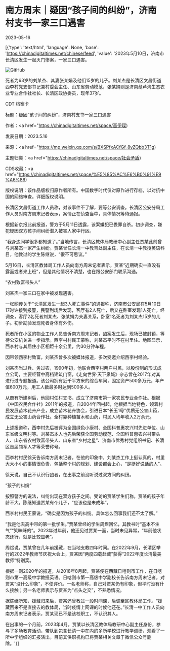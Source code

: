 # 南方周末｜疑因“孩子间的纠纷”，济南村支书一家三口遇害

2023-05-16

[{'type': 'text/html', 'language': None, 'base': 'https://chinadigitaltimes.net/chinese/feed', 'value': '2023年5月10日，济南市长清区发生一起灭门惨案，一家三口遇害。

![GitHub](https://chinadigitaltimes.net/chinese/files/2023/05/12313.png)

死者为63岁的刘某杰、其妻张某娟及他们15岁的儿子。刘某杰是长清区文昌街道西李村党支部书记兼村委会主任、山东省劳动模范，张某娟则是济南葫芦湾生态农业专业合作社社长、长清区政协委员，现年37岁。



CDT 档案卡

标题：疑因“孩子间的纠纷”，济南村支书一家三口遇害

作者：<a href="https://chinadigitaltimes.net/space/高伊琛)

发表日期：2023.5.16

来源：<a href="https://mp.weixin.qq.com/s/BXSPfxACfGf_8yZQbb3T1g)

主题归类：<a href="https://chinadigitaltimes.net/space/社会矛盾)

CDS收藏：<a href="https://chinadigitaltimes.net/space/%E5%85%AC%E6%B0%91%E9%A6%86)

版权说明：该作品版权归原作者所有。中国数字时代仅对原作进行存档，以对抗中国的网络审查。详细版权说明。





长清区文昌街道工作人员称，对该事件不了解，要等公安调查。长清区公安分局工作人员对南方周末记者表示，案情正在侦查当中，具体情况等待通报。

根据新京报此前报道，警方于5月11日透露，该案嫌犯已畏罪自杀。初步调查，嫌犯疑因双方孩子间纠纷潜入被害人家中行凶。

“我身边同学很多都知道了。”当地传言，长清区教体局教研中心副主任贾某此前曾与刘某杰一家产生纠纷。贾某曾任长清一中教育处副主任，在长清一中教授英语科目，他教过的学生陈继说，“很不可思议。”

5月16日，长清区教体局工作人员向南方周末记者表示，贾某“近期确实一直没有露面或者来上班”，但是其他情况不清楚，也在跟公安部门联系沟通。

“农村致富带头人”

刘某杰一家三口在家中被发现遇害。

一张网传关于“长清区发生一起3人死亡事件”的通报称，济南市公安局在5月10日17时许接到报警，民警到场后发现，客厅有2人死亡，后又在卧室发现1人死亡。经调查，客厅2名死者刘某杰、张某娟为夫妻关系，卧室1名死者为刘某杰15岁的儿子。初步勘验发现死者身体有外伤。

死者所在小区的物业工作人员告诉南方周末记者，凶案发生后，现场已被封锁，等待公安机关进一步指示。西李村村民王蒙称，刘某杰平时不在村里住。地图显示，西李村与其居住小区相距十余公里，约30分钟车程。

因带领西李村致富，刘某杰曾多次被媒体报道，多次受邀介绍西李村经验。

刘某杰当过兵、务过农，1990年初，他联合西李村两户村民，以股份制的形式成立公司，主要经营中高档建筑门窗，《走向世界·天下泉城》杂志曾在2017年对其进行过专题报道。该公司拥有近千平方米的综合车间，固定资产500多万元，年产值600万元，用工人数最多时达到500多人。

从商有所建树后，他回村任村支书，成立了济南市第一家农民专业合作社。根据《中国农民合作社》2011年的报道，自2004年回村起，他根据当地特色，领着村民发展苗木花卉产业，成立苗木花卉协会，引进日本“长玉1号”优质无公害山药，成立无公害山药合作社。全村靠种植苗木和山药，村民人均年收入2万余元。

上述报道称，西李村先后被评为全国绿色小康村、全国科普惠农兴村先进单位、山东省级文明村等。刘某杰本人也先后荣获全国劳动模范、全国科普惠农兴村带头人、山东省农村致富带头人、山东省“乡村之星”、济南市优秀村党组织书记、长清区首届领军人才等荣誉称号。

西李村村民徐天告诉南方周末记者，在他的印象中，刘某杰工作上挺认真的，村里大大小小的事情很负责，包括整个村的规划、建设都会上心，“是挺好说话的人”。

徐天说，自己不认识行凶者，在出事之前没听说过双方间的纠纷。

“孩子的纠纷”

按照警方的说法，纠纷出现在双方孩子之间。受访的贾某学生们称，贾某的孩子年龄不大。陈继知道贾某有个儿子，“应该也是未成年”。

西李村村民王蒙说，“确实是因为孩子的纠纷。具体怎么回事我们还不太了解。”

“我是他去高中带的第一批学生。”贾某曾经的学生周煜回忆，其教书时“基本不生气”“笑眯眯的”。2023年过年前，他还见过贾某一面，当时未见异常，“年前他状态还行，就是比较显老”。

周煜说，贾某曾在几年前援藏，在当地支教四年时间。在2022年9月，长清区举行的2022年教师节庆祝大会上，贾某因“两度四载赴藏”获得“2022年度长清最美教师”特别奖。

根据一则2020年的报道，从2018年8月起，贾某便在西藏日喀则市工作，在日喀则市第一高级中学教授英语。日喀则市第一高级中学副校长告诉南方周末记者，对贾某“没什么印象”，不便评价。一名老师称，自己对贾某仍有印象，但平时没有什么接触；另一名老师表示与贾某为“点头之交”，不熟悉情况。

据陈继所知，援藏归来后，贾某还曾教过一段时间课，后调至区教体局工作。“援藏回来不是直接去的教体局，当时疫情上网课的时候他还在。”长清一中工作人员向南方周末记者表示，贾某现已不是该校职工，不认识其人。

在出事的一个月前，2023年4月，贾某以长清区教体局教研中心副主任身份，参与了多场教育活动，带队到包含长清一中在内的多所学校进行教学调研，观看了一所中学组织的汇报演出。目前其供职机构已将贾某相关文章于微信公众号删除。'}]